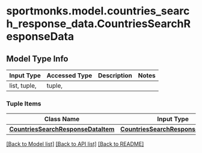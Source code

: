 # sportmonks.model.countries_search_response_data.CountriesSearchResponseData

## Model Type Info
Input Type | Accessed Type | Description | Notes
------------ | ------------- | ------------- | -------------
list, tuple,  | tuple,  |  | 

### Tuple Items
Class Name | Input Type | Accessed Type | Description | Notes
------------- | ------------- | ------------- | ------------- | -------------
[**CountriesSearchResponseDataItem**](CountriesSearchResponseDataItem.md) | [**CountriesSearchResponseDataItem**](CountriesSearchResponseDataItem.md) | [**CountriesSearchResponseDataItem**](CountriesSearchResponseDataItem.md) |  | 

[[Back to Model list]](../../README.md#documentation-for-models) [[Back to API list]](../../README.md#documentation-for-api-endpoints) [[Back to README]](../../README.md)

